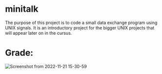 # minitalk
The purpose of this project is to code a small data exchange program using UNIX signals. 
It is an introductory project for the bigger UNIX projects that will appear later on in the cursus. 

# Grade:
![Screenshot from 2022-11-21 15-30-59](https://user-images.githubusercontent.com/118270669/203094326-f2dc715b-7786-4e9d-bc59-04a11e024b27.png)
